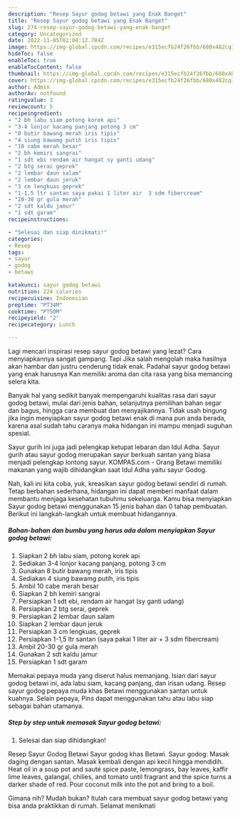 ```yaml
---
description: "Resep Sayur godog betawi yang Enak Banget"
title: "Resep Sayur godog betawi yang Enak Banget"
slug: 274-resep-sayur-godog-betawi-yang-enak-banget
category: Uncategorized
date: 2022-11-05T02:04:12.784Z
image: https://img-global.cpcdn.com/recipes/e315ecfb24f26fbb/680x482cq70/sayur-godog-betawi-foto-resep-utama.jpg
hideToc: false
enableToc: true
enableTocContent: false
thumbnail: https://img-global.cpcdn.com/recipes/e315ecfb24f26fbb/680x482cq70/sayur-godog-betawi-foto-resep-utama.jpg
cover: https://img-global.cpcdn.com/recipes/e315ecfb24f26fbb/680x482cq70/sayur-godog-betawi-foto-resep-utama.jpg
author: Admin
authorAv: notfound
ratingvalue: 3
reviewcount: 5
recipeingredient:
- "2 bh labu siam potong korek api"
- "3-4 lonjor kacang panjang potong 3 cm"
- "8 butir bawang merah iris tipis"
- "4 siung bawamg putih iris tipis"
- "10 cabe merah besar"
- "2 bh kemiri sangrai"
- "1 sdt ebi rendam air hangat sy ganti udang"
- "2 btg serai geprek"
- "2 lembar daun salam"
- "2 lembar daun jeruk"
- "3 cm lengkuas geprek"
- "1-1,5 ltr santan saya pakai 1 liter air  3 sdm fibercream"
- "20-30 gr gula merah"
- "2 sdt kaldu jamur"
- "1 sdt garam"
recipeinstructions:

- "Selesai dan siap dinikmati!"
categories:
- Resep
tags:
- sayur
- godog
- betawi

katakunci: sayur godog betawi 
nutrition: 224 calories
recipecuisine: Indonesian
preptime: "PT34M"
cooktime: "PT50M"
recipeyield: "2"
recipecategory: Lunch

---
```



Lagi mencari inspirasi resep sayur godog betawi yang lezat? Cara menyiapkannya sangat gampang. Tapi Jika salah mengolah maka hasilnya akan hambar dan justru cenderung tidak enak. Padahal sayur godog betawi yang enak harusnya Kan memiliki aroma dan cita rasa yang bisa memancing selera kita.


Banyak hal yang sedikit banyak mempengaruhi kualitas rasa dari sayur godog betawi, mulai dari jenis bahan, selanjutnya pemilihan bahan segar dan bagus, hingga cara membuat dan menyajikannya. Tidak usah bingung jika ingin menyiapkan sayur godog betawi enak di mana pun anda berada, karena asal sudah tahu caranya maka hidangan ini mampu menjadi suguhan spesial.

Sayur gurih ini juga jadi pelengkap ketupat lebaran dan Idul Adha. Sayur gurih atau sayur godog merupakan sayur berkuah santan yang biasa menjadi pelengkap lontong sayur. KOMPAS.com - Orang Betawi memiliki makanan yang wajib dihidangkan saat Idul Adha yaitu sayur Godog.


Nah, kali ini kita coba, yuk, kreasikan sayur godog betawi sendiri di rumah. Tetap berbahan sederhana, hidangan ini dapat memberi manfaat dalam membantu menjaga kesehatan tubuhmu sekeluarga. Kamu bisa menyiapkan Sayur godog betawi menggunakan 15 jenis bahan dan 0 tahap pembuatan. Berikut ini langkah-langkah untuk membuat hidangannya.

<!--inarticleads1-->

##### Bahan-bahan dan bumbu yang harus ada dalam menyiapkan Sayur godog betawi:

1. Siapkan 2 bh labu siam, potong korek api
1. Sediakan 3-4 lonjor kacang panjang, potong 3 cm
1. Gunakan 8 butir bawang merah, iris tipis
1. Sediakan 4 siung bawamg putih, iris tipis
1. Ambil 10 cabe merah besar
1. Siapkan 2 bh kemiri sangrai
1. Persiapkan 1 sdt ebi, rendam air hangat (sy ganti udang)
1. Persiapkan 2 btg serai, geprek
1. Persiapkan 2 lembar daun salam
1. Siapkan 2 lembar daun jeruk
1. Persiapkan 3 cm lengkuas, geprek
1. Persiapkan 1-1,5 ltr santan (saya pakai 1 liter air + 3 sdm fibercream)
1. Ambil 20-30 gr gula merah
1. Gunakan 2 sdt kaldu jamur
1. Persiapkan 1 sdt garam


Memakai pepaya muda yang diserut halus memanjang. Isian dari sayur godog betawi ini, ada labu siam, kacang panjang, dan irisan udang. Resep sayur godog pepaya muda khas Betawi menggunakan santan untuk kuahnya. Selain pepaya, Pins dapat menggunakan tahu atau labu siap sebagai bahan utamanya. 

<!--inarticleads2-->

##### Step by step untuk memasak Sayur godog betawi:


1. Selesai dan siap dihidangkan!

Resep Sayur Godog Betawi Sayur godog khas Betawi. Sayur godog: Masak daging dengan santan. Masak kembali dengan api kecil hingga mendidih. Heat oil in a soup pot and sauté spice paste, lemongrass, bay leaves, kaffir lime leaves, galangal, chilies, and tomato until fragrant and the spice turns a darker shade of red. Pour coconut milk into the pot and bring to a boil. 

Gimana nih? Mudah bukan? Itulah cara membuat sayur godog betawi yang bisa anda praktikkan di rumah. Selamat menikmati
